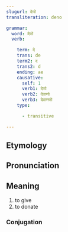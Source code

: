 ```yaml
---
slugurl: देणो
transliteration: deno

grammar:
  word: देणो
  verb:

    term: दे
    trans: de
    term2: द
    trans2: d
    ending: ae
    causative: 
      self: 1
      verb1: देणो
      verb2: देवाणो
      verb3: देवाणणो
    type: 

      - transitive

---
```


## Etymology

## Pronunciation

## Meaning

1. to give
2. to donate

### Conjugation

<verb-conj :grammar="grammar"></verb-conj>
